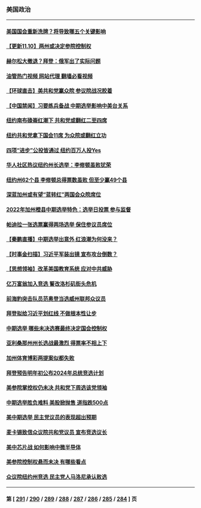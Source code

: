 ### 美国政治
---
#### [美国国会重新洗牌？将导致哪五个关键影响](../../pages/ncid1078159/n13863390.md?11110045) 
#### [【更新11.10】两州或决定参院控制权](../../pages/ncid1078159/n13863384.md?11110045) 
#### [赫尔松大撤退？拜登：俄军出了实际问题](../../pages/ncid1078159/n13863391.md?11110045) 
#### [油管热门视频 网站代理 翻墙必看视频](http://150.230.27.170:81/youtube.html?11110045)
#### [【环球直击】美共和党赢众院 参议院战况胶着](../../pages/ncid1078159/n13862826.md?11110045) 
#### [【中国禁闻】习要练兵备战 中期选举影响中美台关系](../../pages/ncid1078159/n13862823.md?11110045) 
#### [纽约南布碌崙红潮下 共和党或翻红二至四席](../../pages/ncid1078159/n13863128.md?11110045) 
#### [纽约共和党拿下国会11席 为众院或翻红立功](../../pages/ncid1078159/n13863124.md?11110045) 
#### [四项“进步”公投皆通过 纽约百万人投Yes](../../pages/ncid1078159/n13863100.md?11110045) 
#### [华人社区热议纽约州长选举：李修顿虽败犹荣](../../pages/ncid1078159/n13863096.md?11110045) 
#### [纽约州62个县 李修顿总得票数虽败 但至少赢49个县](../../pages/ncid1078159/n13863130.md?11110045) 
#### [深蓝加州或有望“蓝转红”两国会众院席位](../../pages/ncid1078159/n13863139.md?11110045) 
#### [2022年加州橙县中期选举特色：选举日投票 参与监督](../../pages/ncid1078159/n13863121.md?11110045) 
#### [帕迪拉一张选票赢得两场选举 保住参议员席位](../../pages/ncid1078159/n13863009.md?11110045) 
#### [【秦鹏直播】中期选举出意外 红浪潮为何没来？](../../pages/ncid1078159/n13862907.md?11110045) 
#### [【时事金扫描】习近平军装出镜 宣布攻台倒数？](../../pages/ncid1078159/n13862831.md?11110045) 
#### [【思想领袖】改革美国教育系统 应对中共威胁](../../pages/ncid1078159/n13846273.md?11110045) 
#### [亿万富翁加入竞选 誓改洛杉矶街头危机](../../pages/ncid1078159/n13862991.md?11110045) 
#### [前海豹突击队员范奥登当选威州联邦众议员](../../pages/ncid1078159/n13862940.md?11110045) 
#### [拜登拟给习近平划红线 不做根本性让步](../../pages/ncid1078159/n13862981.md?11110045) 
#### [中期选举 哪些未决选赛最终决定国会控制权](../../pages/ncid1078159/n13862852.md?11110045) 
#### [亚利桑那州州长选战最激烈 得票率不相上下](../../pages/ncid1078159/n13862924.md?11110045) 
#### [加州体育博彩两提案似都失败](../../pages/ncid1078159/n13862980.md?11110045) 
#### [拜登预告明年初公布2024年总统竞选计划](../../pages/ncid1078159/n13862878.md?11110045) 
#### [美参院掌控权仍未决 共和党下周选该党领袖](../../pages/ncid1078159/n13862863.md?11110045) 
#### [中期选举胜负难料 美股掀抛售 道指跌500点](../../pages/ncid1078159/n13862886.md?11110045) 
#### [美中期选举 民主党议员的表现超出预期](../../pages/ncid1078159/n13862813.md?11110045) 
#### [麦卡锡致信众议院共和党议员 宣布竞选议长](../../pages/ncid1078159/n13862804.md?11110045) 
#### [美中芯片战 如何影响中微半导体](../../pages/ncid1078159/n13862820.md?11110045) 
#### [美参院控制权悬而未决 有哪些看点](../../pages/ncid1078159/n13862058.md?11110045) 
#### [众议院纽约州竞选 民主党人马洛尼承认败选](../../pages/ncid1078159/n13862798.md?11110045) 

---
#### 第 [ [291](./291.md?11110045) / [290](./290.md?11110045) / [289](./289.md?11110045) / [288](./288.md?11110045) / [287](./287.md?11110045) / [286](./286.md?11110045) / [285](./285.md?11110045) / [284](./284.md?11110045) ] 页
